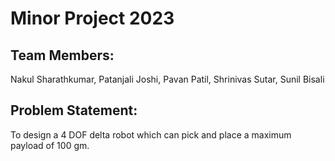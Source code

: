 # Minor Project 2023
## Team Members:
Nakul Sharathkumar, Patanjali Joshi, Pavan Patil, Shrinivas Sutar, Sunil Bisali
## Problem Statement:
To design a 4 DOF delta robot which can pick and place a maximum payload of 100 gm.
